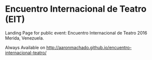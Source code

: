 # Encuentro Internacional de Teatro (EIT)
Landing Page for public event: Encuentro Internacional de Teatro 2016 Merida, Venezuela.

Always Available on http://aaronmachado.github.io/encuentro-internacional-teatro/
